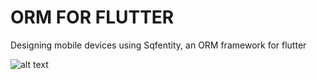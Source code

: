 # ORM FOR FLUTTER

Designing mobile devices using Sqfentity, an ORM framework for flutter

![alt text](https://raw.githubusercontent.com/hhtokpinar/sqfEntity/master/example/assets/img/SqfEntity_ORM.gif)
